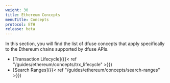 ```yaml
---
weight: 30
title: Ethereum Concepts
menuTitle: Concepts
protocol: ETH
release: beta
---
```


In this section, you will find the list of dfuse concepts that apply specifically to the Ethereum chains supported by dfuse APIs.

- [Transaction Lifecycle]({{< ref "/guides/ethereum/concepts/trx_lifecycle" >}})
- [Search Ranges]({{< ref "/guides/ethereum/concepts/search-ranges" >}})
